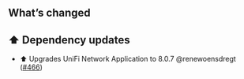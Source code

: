 ## What’s changed

## ⬆️ Dependency updates

- ⬆️ Upgrades UniFi Network Application to 8.0.7 @renewoensdregt ([#466](https://github.com/hassio-addons/addon-unifi/pull/466))
